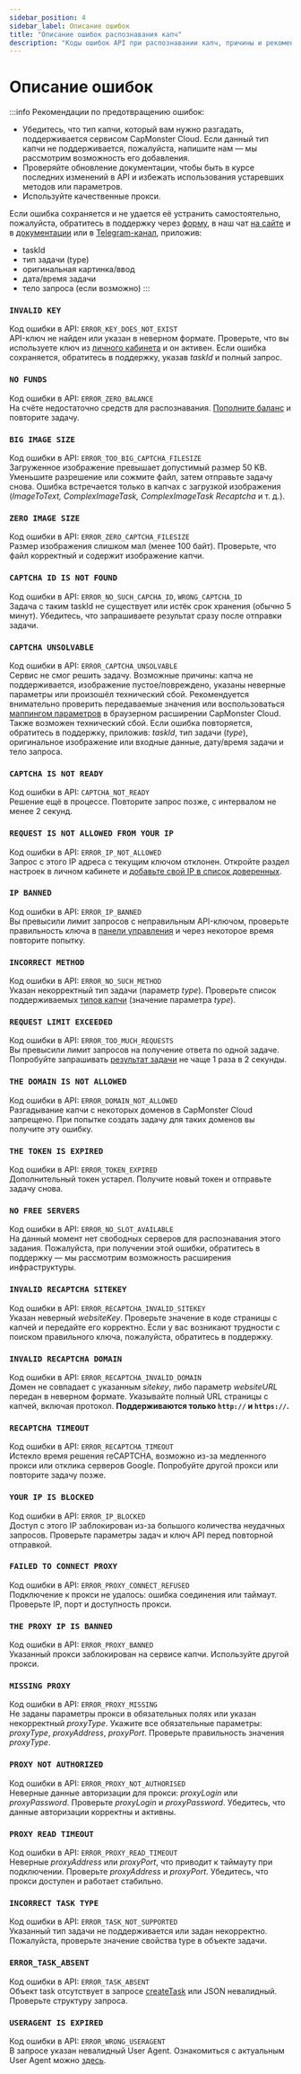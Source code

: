 ```yaml
---
sidebar_position: 4
sidebar_label: Описание ошибок
title: "Описание ошибок распознавания капч"
description: "Коды ошибок API при распознавании капч, причины и рекомендации по предотвращению ошибок при интеграции API для решения и обхода капч на сайте сервиса Capmonster Cloud!"
---
```


# Описание ошибок

:::info 
Рекомендации по предотвращению ошибок:
- Убедитесь, что тип капчи, который вам нужно разгадать, поддерживается сервисом CapMonster Cloud. Если данный тип капчи не поддерживается, пожалуйста, напишите нам — мы рассмотрим возможность его добавления.
- Проверяйте обновление документации, чтобы быть в курсе последних изменений в API и избежать использования устаревших методов или параметров.
- Используйте качественные прокси.

Если ошибка сохраняется и не удается её устранить самостоятельно, пожалуйста, обратитесь в поддержку через [форму](https://helpdesk.zennolab.com/conversation/new), в наш чат [на сайте](https://capmonster.cloud/) и в [документации](https://docs.capmonster.cloud/) или в [Telegram-канал](https://t.me/capmonstercloud), приложив:

- taskId
- тип задачи (type)
- оригинальная картинка/ввод
- дата/время задачи
- тело запроса (если возможно)
:::


### `INVALID KEY`
Код ошибки в API: `ERROR_KEY_DOES_NOT_EXIST` <br />
API-ключ не найден или указан в неверном формате. Проверьте, что вы используете ключ из [личного кабинета](https://dash.capmonster.cloud/) и он активен. Если ошибка сохраняется, обратитесь в поддержку, указав *taskId* и полный запрос.

### `NO FUNDS`
Код ошибки в API: `ERROR_ZERO_BALANCE` <br />
На счёте недостаточно средств для распознавания. [Пополните баланс](https://capmonster.cloud/SelectPaymentType) и повторите задачу.

### `BIG IMAGE SIZE`
Код ошибки в API: `ERROR_TOO_BIG_CAPTCHA_FILESIZE` <br />
Загруженное изображение превышает допустимый размер 50 KB. Уменьшите разрешение или сожмите файл, затем отправьте задачу снова. Ошибка встречается только в капчах с загрузкой изображения (*ImageToText, ComplexImageTask, ComplexImageTask Recaptcha* и т. д.).

### `ZERO IMAGE SIZE`
Код ошибки в API: `ERROR_ZERO_CAPTCHA_FILESIZE` <br />
Размер изображения слишком мал (менее 100 байт). Проверьте, что файл корректный и содержит изображение капчи.

### `CAPTCHA ID IS NOT FOUND`
Код ошибки в API: `ERROR_NO_SUCH_CAPCHA_ID`, `WRONG_CAPTCHA_ID` <br />
Задача с таким taskId не существует или истёк срок хранения (обычно 5 минут). Убедитесь, что запрашиваете результат сразу после отправки задачи.

### `CAPTCHA UNSOLVABLE`
Код ошибки в API: `ERROR_CAPTCHA_UNSOLVABLE` <br />
Сервис не смог решить задачу. Возможные причины: капча не поддерживается, изображение пустое/повреждено, указаны неверные параметры или произошёл технический сбой. Рекомендуется внимательно проверить передаваемые значения или воспользоваться [маппингом параметров](https://docs.capmonster.cloud/ru/docs/extension/extension-main#%D0%BC%D0%B0%D0%BF%D0%BF%D0%B8%D0%BD%D0%B3-%D0%BE%D1%82%D0%BE%D0%B1%D1%80%D0%B0%D0%B6%D0%B5%D0%BD%D0%B8%D0%B5-%D0%BF%D0%B0%D1%80%D0%B0%D0%BC%D0%B5%D1%82%D1%80%D0%BE%D0%B2-%D0%BA%D0%B0%D0%BF%D1%87) в браузерном расширении CapMonster Cloud. Также возможен технический сбой. Если ошибка повторяется, обратитесь в поддержку, приложив: *taskId*, тип задачи (*type*), оригинальное изображение или входные данные, дату/время задачи и тело запроса.

### `CAPTCHA IS NOT READY`
Код ошибки в API: `CAPTCHA_NOT_READY` <br />
Решение ещё в процессе. Повторите запрос позже, с интервалом не менее 2 секунд.

### `REQUEST IS NOT ALLOWED FROM YOUR IP`
Код ошибки в API: `ERROR_IP_NOT_ALLOWED` <br />
Запрос с этого IP адреса с текущим ключом отклонен. Откройте раздел настроек в личном кабинете и [добавьте свой IP в список доверенных](https://dash.capmonster.cloud/Account/Settings).

### `IP BANNED`
Код ошибки в API: `ERROR_IP_BANNED` <br />
Вы превысили лимит запросов с неправильным API-ключом, проверьте правильность ключа в [панели управления](https://dash.capmonster.cloud/) и через некоторое время повторите попытку.

### `INCORRECT METHOD`
Код ошибки в API: `ERROR_NO_SUCH_METHOD` <br />
Указан некорректный тип задачи (параметр *type*). Проверьте список поддерживаемых [типов капчи](https://docs.capmonster.cloud/ru/docs/captchas) (значение параметра *type*).

### `REQUEST LIMIT EXCEEDED`
Код ошибки в API: `ERROR_TOO_MUCH_REQUESTS` <br />
Вы превысили лимит запросов на получение ответа по одной задаче. Попробуйте запрашивать [результат задачи](./methods/get-task-result.md) не чаще 1 раза в 2 секунды.

### `THE DOMAIN IS NOT ALLOWED`
Код ошибки в API: `ERROR_DOMAIN_NOT_ALLOWED` <br />
Разгадывание капчи с некоторых доменов в CapMonster Cloud запрещено. При попытке создать задачу для таких доменов вы получите эту ошибку.

### `THE TOKEN IS EXPIRED`
Код ошибки в API: `ERROR_TOKEN_EXPIRED` <br />
Дополнительный токен устарел. Получите новый токен и отправьте задачу снова.

### `NO FREE SERVERS`
Код ошибки в API: `ERROR_NO_SLOT_AVAILABLE` <br />
На данный момент нет свободных серверов для распознавания этого задания. Пожалуйста, при получении этой ошибки, обратитесь в поддержку — мы рассмотрим возможность расширения инфраструктуры.

### `INVALID RECAPTCHA SITEKEY`
Код ошибки в API: `ERROR_RECAPTCHA_INVALID_SITEKEY` <br />
Указан неверный *websiteKey*. Проверьте значение в коде страницы с капчей и передайте его корректно. Если у вас возникают трудности с поиском правильного ключа, пожалуйста, обратитесь в поддержку.

### `INVALID RECAPTCHA DOMAIN`
Код ошибки в API: `ERROR_RECAPTCHA_INVALID_DOMAIN` <br />
Домен не совпадает с указанным *sitekey*, либо параметр *websiteURL* передан в неверном формате. Указывайте полный URL страницы с капчей, включая протокол. **Поддерживаются только `http://` и `https://`.**

### `RECAPTCHA TIMEOUT`
Код ошибки в API: `ERROR_RECAPTCHA_TIMEOUT` <br />
Истекло время решения reCAPTCHA, возможно из-за медленного прокси или отклика серверов Google. Попробуйте другой прокси или повторите задачу позже.

### `YOUR IP IS BLOCKED`
Код ошибки в API: `ERROR_IP_BLOCKED` <br />
Доступ с этого IP заблокирован из-за большого количества неудачных запросов. Проверьте параметры задач и ключ API перед повторной отправкой.

### `FAILED TO CONNECT PROXY`
Код ошибки в API: `ERROR_PROXY_CONNECT_REFUSED` <br />
Подключение к прокси не удалось: ошибка соединения или таймаут. Проверьте IP, порт и доступность прокси.

### `THE PROXY IP IS BANNED`
Код ошибки в API: `ERROR_PROXY_BANNED` <br />
Указанный прокси заблокирован на сервисе капчи. Используйте другой прокси.

### `MISSING PROXY`
Код ошибки в API: `ERROR_PROXY_MISSING`<br />
Не заданы параметры прокси в обязательных полях или указан некорректный *proxyType*. Укажите все обязательные параметры: *proxyType*, *proxyAddress*, *proxyPort*. Проверьте правильность значения *proxyType*.

### `PROXY NOT AUTHORIZED`
Код ошибки в API: `ERROR_PROXY_NOT_AUTHORISED`<br />
Неверные данные авторизации для прокси: *proxyLogin* или *proxyPassword*. Проверьте *proxyLogin* и *proxyPassword*. Убедитесь, что данные авторизации корректны и активны.

### `PROXY READ TIMEOUT`
Код ошибки в API: `ERROR_PROXY_READ_TIMEOUT`<br />
Неверные *proxyAddress* или *proxyPort*, что приводит к таймауту при подключении. Проверьте *proxyAddress* и *proxyPort*. Убедитесь, что прокси доступен и работает стабильно.

### `INCORRECT TASK TYPE`
Код ошибки в API: `ERROR_TASK_NOT_SUPPORTED` <br />
Указанный тип задачи не поддерживается или задан некорректно. Пожалуйста, проверьте значение свойства type в объекте задачи.

### `ERROR_TASK_ABSENT`
Код ошибки в API: `ERROR_TASK_ABSENT` <br />
Объект task отсутствует в запросе [createTask](./methods/create-task.md) или JSON невалидный. Проверьте структуру запроса.

### `USERAGENT IS EXPIRED`
Код ошибки в API: `ERROR_WRONG_USERAGENT`<br />
В запросе указан невалидный User Agent. Ознакомиться с актуальным User Agent можно [здесь](https://capmonster.cloud/api/useragent/actual).
